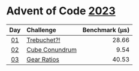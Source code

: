 # Advent of Code [2023](https://adventofcode.com/2023)

|      Day       | Challenge                                             | Benchmark (µs) |
| :------------: | :---------------------------------------------------- | -------------: |
| [01](./d01.rs) | [Trebuchet?!](https://adventofcode.com/2023/day/1)    |          28.66 |
| [02](./d02.rs) | [Cube Conundrum](https://adventofcode.com/2023/day/2) |           9.54 |
| [03](./d03.rs) | [Gear Ratios](https://adventofcode.com/2023/day/3)    |          40.53 |
